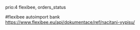 prio:4 flexibee, orders_status

#flexibee autoimport bank
https://www.flexibee.eu/api/dokumentace/ref/nacitani-vypisu/